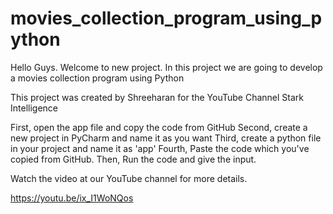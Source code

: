 # movies_collection_program_using_python
Hello Guys. Welcome to new project. In this project we are going to develop a movies collection program using Python

This project was created by Shreeharan for the YouTube Channel Stark Intelligence

First, open the app file and copy the code from GitHub
Second, create a new project in PyCharm and name it as you want
Third, create a python file in your project and name it as 'app'
Fourth, Paste the code which you've copied from GitHub.
Then, Run the code and give the input.

Watch the video at our YouTube channel for more details. 

https://youtu.be/ix_I1WoNQos
